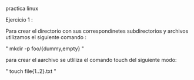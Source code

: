 practica linux 

Ejercicio 1 : 

Para crear el directorio con sus correspondinetes subdirectorios y archivos utilizamos el siguiente comando :

"
mkdir -p foo/{dummy,empty}
"

para crear el aarchivo se utliliza el comando touch del siguiente modo: 

"
touch file{1..2}.txt
"
